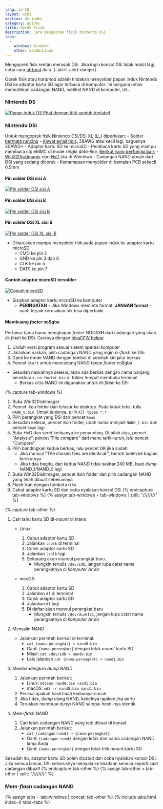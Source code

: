 ```yaml
---
lang: id-ID
layout: wiki
section: ds-index
category: guides
title: Oprek Fisik
description: Cara mengoprek fisik Nintendo DSi
tabs:
  - 
    windows: Windows
    other: macOS/Linux
---
```


Mengoprek fisik rentan merusak DSi. Jika ingin konsol DSi tidak matot lagi, coba cara [ntrboot](ntrboot) dulu.
{:.alert .alert-danger}

Oprek fisik atau *hardmod* adalah tindakan menyolder papan induk Nintendo DSi ke adaptor kartu SD agar terbaca di komputer. Ini berguna untuk memulihkan cadangan NAND, melihat NAND di komputer, dll...

### Nintendo DS
[![Papan induk DS Phat dengan titik-sentuh berlabel](/assets/images/ds-hardmod/mobo_pinout.png)](/assets/images/ds-hardmod/mobo_pinout.png)

### Nintendo DSi

Untuk mengoprek fisik Nintendo DSi/DSi XL (LL) diperlukan:
    - [Solder bermata runcing](https://www.amazon.com/dp/B01N4571Q6)
    - [Kawat email tipis](https://www.amazon.com/dp/B01MXGNTA4), 28AWG atau kecil lagi, bagusnya 30AWG+
    - Adaptor kartu SD ke microSD
    - Pembaca kartu SD yang mampu membaca cip eMMC di mode *single data-line*. [Berikut yang berfungsi baik](https://www.amazon.com/dp/B006T9B6R2)
    - [Win32DiskImager](https://sourceforge.net/projects/win32diskimager/) dan [HxD](https://mh-nexus.de/en/downloads.php?product=HxD20) jika di Windows
    - Cadangan NAND absah dari DSi yang sedang dioprek
    - Kemampuan menyolder di bantalan PCB sekecil 0.5mm

#### Pin solder DSi sisi A
[![Pin solder DSi sisi A](/assets/images/dsi-hardmod/side_a.jpg)](/assets/images/dsi-hardmod/side_a.jpg)
#### Pin solder DSi sisi B
[![Pin solder DSi sisi B](/assets/images/dsi-hardmod/side_b.png)](/assets/images/dsi-hardmod/side_b.png)
#### Pin solder DSi XL sisi B
[![Pin solder DSi XL sisi B](/assets/images/dsi-hardmod/dsi_xl_side_b.png)](/assets/images/dsi-hardmod/dsi_xl_side_b.png)

- Diharuskan mampu menyolder titik pada papan induk ke adaptor kartu microSD
    - CMD ke pin 2
    - GND ke pin 3 dan 6
    - CLK ke pin 5
    - DAT0 ke pin 7

#### Contoh adaptor microSD tersolder
[![Contoh microSD](/assets/images/dsi-hardmod/sd.jpg)](/assets/images/dsi-hardmod/sd.jpg)

- Sisipkan adaptor kartu microSD ke komputer
    - **PERINGATAN** - Jika Windows meminta format: **JANGAN format** - nanti terjadi kerusakan tak bisa diperbaiki

#### Membuang *footer* no$gba
Pertama-tama harus menghapus *footer* NOCASH dari cadangan yang akan di-*flash* ke DSi. Caranya dengan [hiyaCFW helper](https://github.com/mondul/HiyaCFW-Helper/releases/latest).

1. Unduh versi program sesuai sistem operasi komputer
1. Jalankan naskah, pilih cadangan NAND yang ingin di-*flash* ke DSi
1. Ganti ke mode NAND dengan tombol di sebelah kiri jalur berkas
1. Pencet `Start` untuk mencadang NAND tanpa *footer* no$gba

- Sesudah naskahnya selesai, akan ada berkas dengan nama panjang berakhiran `-no-footer.bin` di folder tempat membuka terminal
    - Berkas citra NAND ini digunakan untuk di-*flash* ke DSi

{% capture tab-windows %}
1. Buka Win32DiskImager
1. Pencet ikon folder dan telusur ke desktop. Pada kotak teks, tulis `NAND_0.bin`. Untuk jenisnya, pilih `All types *.*`
1. Pilih perangkat yang DSi dan pencet `Read`
1. Sesudah selesai, pencet ikon folder, ubah nama menjadi `NAND_1.bin` dan pencet `Read` lagi
1. Buka HxD dan seret keduanya ke penyunting. Di bilah atas, pencet "Analysis", pencet "File compare" dari menu tarik-turun, lalu pencet "Compare".
1. Pilih bandingkan kedua berkas, lalu pencet OK jika sudah
    - Jika muncul "The chosen files are identical.", berarti boleh ke bagian berikutnya
    - Jika tidak begitu, dan kedua NAND tidak sekitar 240 MB, buat *dump* NAND_1/NAND_0 lagi
1. Buka Win32DiskImager, pencet ikon folder dan pilih cadangan NAND yang telah dibuat sebelumnya
1. *Flash*-kan dengan tombol `Write`
1. Cabut adaptor kartu SD dan coba nyalakan konsol DSi
{% endcapture tab-windows %}
{% assign tab-windows = tab-windows | split: "////////" %}


{% capture tab-other %}
1. Cari tahu kartu SD di-*mount* di mana
    - Linux:
        1. Cabut adaptor kartu SD
        1. Jalankan `lsblk` di terminal
        1. Colok adaptor kartu SD
        1. Jalankan `lsblk` lagi
        1. Sekarang akan muncul perangkat baru
            - Mungkin tertulis `/dev/sdb`, jangan lupa catat nama perangkatnya di *komputer Anda*

    - macOS:
        1. Cabut adaptor kartu SD
        1. Jalankan `df` di terminal
        1. Colok adaptor kartu SD
        1. Jalankan `df` lagi
        1. Di daftar akan muncul perangkat baru
            - Mungkin tertulis `/dev/disk1s1`, jangan lupa catat nama perangkatnya di *komputer Anda*

1. Menyalin NAND
    - Jalankan perintah berikut di terminal:
        - `cat {nama-perangkat} > nand0.bin`
        - Ganti `{nama-perangkat}` dengan letak *mount* kartu SD
        - Misal: `cat /dev/sdb > nand0.bin`
        - Lalu jalankan `cat {nama-perangkat} > nand1.bin`


1. Membandingkan *dump* NAND
    1. Jalankan perintah berikut:
        - Linux: `md5sum nand0.bin nand1.bin`
        - macOS: `md5 -r nand0.bin nand1.bin`
    1. Periksa apakah hasil *hash* keduanya cocok
    1. Jika tidak, *dump* ulang NAND, kabelnya rapikan jika perlu
    1. Teruskan membuat *dump* NAND sampai *hash*-nya identik

1. Mem-*flash* NAND
    1. Cari letak cadangan NAND yang tadi dibuat di konsol
    1. Jalankan perintah berikut:
        - `cat {cadangan-nand} > {nama-perangkat}`
        - Ganti `{cadangan-nand}` dengan letak dan nama cadangan NAND lama Anda
        - Ganti `{nama-perangkat}` dengan letak titik *mount* kartu SD

Sesudah itu, adaptor kartu SD boleh dicabut dan coba nyalakan konsol DSi. Jika semua lancar, DSi seharusnya menyala ke keadaan semula seperti saat cadangan dibuat!
{% endcapture tab-other %}
{% assign tab-other = tab-other | split: "////////" %}

### Mem-*flash* cadangan NAND
{% assign tabs = tab-windows | concat: tab-other %}
{% include tabs.html index=0 tabs=tabs %}
